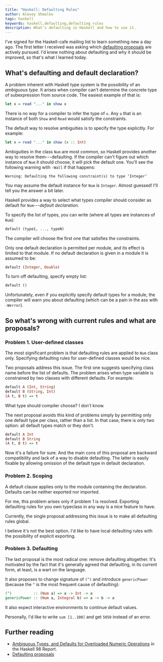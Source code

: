 ```yaml
---
title: "Haskell: Defaulting Rules"
author: Alexey Shmalko
tags: haskell
keywords: haskell,defaulting,defaulting rules
description: What's defaulting in Haskell and how to use it.
---
```


I've signed for the Haskell-cafe mailing list to learn something new a day ago. The first letter I received was asking which [defaulting proposals](https://ghc.haskell.org/trac/haskell-prime/wiki/Defaulting) are actively pursued. I'd knew nothing about defaulting and why it should be improved, so that's what I learned today.

<!--more-->

## What's defaulting and default declaration?

A problem inherent with Haskell type system is the possibility of an *ambiguous type*. It arises when compiler can't determine the concrete type of subexpression from source code. The easiest example of that is:

```haskell
let x = read "..." in show x
```

There is no way for a compiler to infer the type of `x`. Any `a` that is an instance of both `Show` and `Read` would satisfy the constraints.

The default way to resolve ambiguities is to specify the type explicitly. For example:

```haskell
let x = read "..." in show (x :: Int)
```

Ambiguities in the class `Num` are most common, so Haskell provides another way to resolve them---defaulting. If the compiler can't figure out which instance of `Num` it should choose, it will pick the default one. You'll see the following warning with `-Wall` if that happens:

```
Warning: Defaulting the following constraint(s) to type ‘Integer’
```

You may assume the default instance for `Num` is `Integer`. Almost guessed! I'll tell you the answer a bit later.

Haskell provides a way to select what types compiler should consider as default for `Num`---*default declaration*.

To specify the list of types, you can write (where all types are instances of `Num`):

```haskell
default (type1, ..., typeN)
```

The compiler will choose the first one that satisfies the constraints.

Only one default declaration is permitted per module, and its effect is limited to that module. If no default declaration is given in a module it is assumed to be:

```haskell
default (Integer, Double)
```

To turn off defaulting, specify empty list:

```haskell
default ()
```

Unfortunately, even if you explicitly specify default types for a module, the compiler will warn you about defaulting (which can be a pain in the ass with `-Werror`).

## So what's wrong with current rules and what are proposals?

### Problem 1. User-defined classes

The most significant problem is that defaulting rules are applied to `Num` class only. Specifying defaulting rules for user-defined classes would be nice.

Two proposals address this issue. The first one suggests specifying class name before the list of defaults. The problem arises when type variable is constrained by two classes with different defaults. For example:

```haskell
default A (Int, String)
default B (String, Int)
(A t, B t) => t
```

What type should compiler choose? I don't know.

The next proposal avoids this kind of problems simply by permitting only one default type per class, rather than a list. In that case, there is only two option: all default types match or they don't.

```haskell
default A Int
default B String
(A t, B t) => t
```

Now it's a failure for sure. And the main cons of this proposal are backward compatibility and lack of a way to disable defaulting. The latter is easily fixable by allowing omission of the default type in default declaration.

### Problem 2. Scoping

A default clause applies only to the module containing the declaration. Defaults can be neither exported nor imported.

For me, this problem arises only if problem 1 is resolved. Exporting defaulting rules for you own typeclass in any way is a nice feature to have.

Currently, the single proposal addressing this issue is to make all defaulting rules global.

I believe it's not the best option. I'd like to have local defaulting rules with the possibility of explicit exporting.

### Problem 3. Defaulting

The last proposal is the most radical one: remove defaulting altogether. It's motivated by the fact that it's generally agreed that defaulting, in its current form, at least, is a wart on the language.

It also proposes to change signature of `(^)` and introduce `genericPower` (because the `^` is the most frequent cause of defaulting):

```haskell
(^)          :: (Num a) => a -> Int -> a
genericPower :: (Num a, Integral b) => a -> b -> a
```

It also expect interactive environments to continue default values.

Personally, I'd like to write `sum [1..100]` and get `5050` instead of an error.

## Further reading

- [Ambiguous Types, and Defaults for Overloaded Numeric Operations](https://www.haskell.org/onlinereport/decls.html#sect4.3.4) in the Haskell 98 Report.
- [Defaulting proposals](https://ghc.haskell.org/trac/haskell-prime/wiki/Defaulting)
